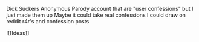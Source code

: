 Dick Suckers Anonymous
Parody account that are "user confessions" but I just made them up
Maybe it could take real confessions
I could draw on reddit r4r's and confession posts

![[Ideas]]